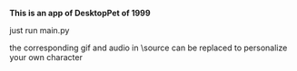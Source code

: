 **This is an app of DesktopPet of 1999**

just run main.py 

the corresponding gif and audio in \source can be replaced to personalize your own character
